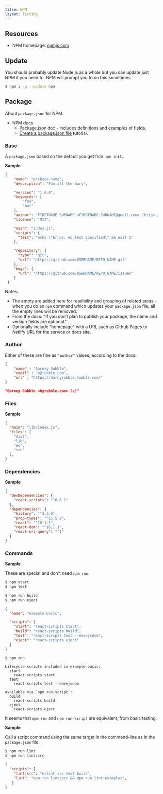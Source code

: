 ```yaml
---
title: NPM
layout: listing
---
```


## Resources

- NPM homepage: [npmjs.com](https://www.npmjs.com)


## Update

You should probably update Node.js as a whole but you can update just NPM if you need to. NPM will prompt you to do this sometimes.

```sh
$ npm i -g --update npm
```

## Package

About `package.json` for NPM.

- NPM docs
    - [Package.json](https://docs.npmjs.com/files/package.json) doc - includes definitions and examples of fields.
    - [Create a package.json file](https://docs.npmjs.com/creating-a-package-json-file) tutorial.

### Base

A `package.json` based on the default you get fron `npm init`.

**Sample**

```json
{
    "name": "package-name",
    "description": "Foo all the bars",

    "version": "1.0.0",
    "keywords": [
        "foo",
        "bar"
    ],
    "author": "FIRSTNAME SURNAME <FIRSTNAME.SURNAME@gmail.com> (https://github.com/USERNAME)",
    "license": "MIT",

    "main": "index.js",
    "scripts": {
      "test": "echo \"Error: no test specified\" && exit 1"
    },

    "repository": {
      "type": "git",
      "url": "https://github.com/USERNAME/REPO_NAME.git"
    },
    "bugs": {
      "url": "https://github.com/USERNAME/REPO_NAME/issues"
    }
 }
```

Notes:

- The empty are added here for readibility and grouping of related areas - when you do an `npm` command which updates your `package.json` file, all the empty lines will be removed.
- From the docs: "If you don’t plan to publish your package, the name and version fields are optional."
- Optionally include "homepage" with a URL such as Github Pages to Netlify URL for the service or docs site.

### Author

Either of these are fine as `"author"` values, according to the docs.

```json
{
    "name" : "Barney Rubble",
    "email" : "b@rubble.com",
    "url" : "https://barnyrubble.tumblr.com/"
}
```

```json
"Barney Rubble <b@rubble.com> (s)"
```

### Files

**Sample**

```json
{
  "main": "lib/index.js",
  "files": [
    "dist",
    "lib",
    "es",
    "src"
  ],
}
```

### Dependencies

**Sample**

```json
{
  "devDependencies": {
    "react-scripts": "^0.6.1"
  },
  "dependencies": {
    "history": "^4.2.0",
    "prop-types": "^15.5.9",
    "react": "^16.1.1",
    "react-dom": "^16.1.1",
    "react-url-query": "^1"
  }
}
```


### Commands


**Sample**

These are special and don't need `npm run`.

```sh
$ npm start
$ npm test
```

```sh
$ npm run build
$ npm run eject
```

```json
{
  "name": "example-basic",

  "scripts": {
    "start": "react-scripts start",
    "build": "react-scripts build",
    "test": "react-scripts test --env=jsdom",
    "eject": "react-scripts eject"
  }
}
```

```sh
$ npm run
```

```
Lifecycle scripts included in example-basic:
  start
    react-scripts start
  test
    react-scripts test --env=jsdom

available via `npm run-script`:
  build
    react-scripts build
  eject
    react-scripts eject
```

It seems that `npm run` and `npm run-script` are equivalent, from basic testing.


**Sample**

Call a script command using the same target in the command-line as in the `package.json` file.

```sh
$ npm run lint
$ npm run lint:src
```

```json
{
  "scripts": {
    "lint:src": "eslint src test build",
    "lint": "npm run lint:src && npm run lint:examples",
   }
}
```
